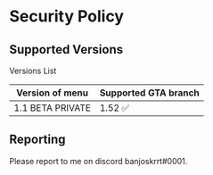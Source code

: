 # Security Policy

## Supported Versions

Versions List

| Version of menu | Supported GTA branch        |
| ------- | ------------------ |
| 1.1 BETA PRIVATE |1.52 :white_check_mark: |


## Reporting 

Please report to me on discord banjoskrrt#0001.
